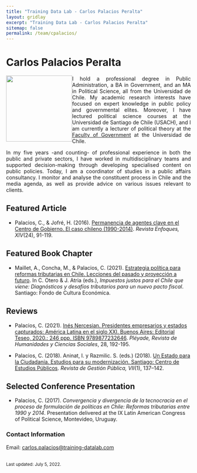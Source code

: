 ```yaml
---
title: "Training Data Lab - Carlos Palacios Peralta"
layout: gridlay
excerpt: "Training Data Lab - Carlos Palacios Peralta"
sitemap: false
permalink: /team/cpalacios/
---
```


# Carlos Palacios Peralta

<img src="https://training-datalab.com/images/team/cpalacios.jpg" class="img-responsive" width="180px" style="float: left" />

<p align=" justify">I hold a professional degree in Public Administration, a BA in Government, and an MA in Political Science, all from the Universidad de Chile. My academic research interests have focused on expert knowledge in public policy and governmental elites. Moreover, I have lectured political science courses at the Universidad de Santiago de Chile (USACH), and I am currently a lecturer of political theory at the <a href="https://gobierno.uchile.cl/" target="_blank">Faculty of Government</a> at the Universidad de Chile.</p>

<p align=" justify">In my five years -and counting- of professional experience in both the public and private sectors, I have worked in multidisciplinary teams and supported decision-making through developing specialised content on public policies. Today, I am a coordinator of studies in a public affairs consultancy. I monitor and analyse the constituent process in Chile and the media agenda, as well as provide advice on various issues relevant to clients.</p>

## Featured Article

* Palacios, C., & Jofré, H. (2016). <a href="http://www.revistaenfoques.cl/index.php/revista-uno/article/view/409" target="_blank">Permanencia de agentes clave en el Centro de Gobierno. El caso chileno (1990-2014)</a>. *Revista Enfoques, XIV*(24), 91-119.

## Featured Book Chapter

* Maillet, A., Concha, M., & Palacios, C. (2021). <a href="https://www.impuestosjustos.io/capitulos" target="_blank">Estrategia política para reformas tributarias en Chile. Lecciones del pasado y proyección a futuro</a>. In C. Otero & J. Atria (eds.), *Impuestos justos para el Chile que viene: Diagnósticos y desafíos tributarios para un nuevo pacto fiscal*. Santiago: Fondo de Cultura Económica.

## Reviews

* Palacios, C. (2021). <a href="http://www.revistapleyade.cl/index.php/OJS/article/view/332" target="_blank">Inés Nercesian. Presidentes empresarios y estados capturados: América Latina en el siglo XXI. Buenos Aires: Editorial Teseo, 2020.: 246 ppp. ISBN 9789877232646</a>. *Pléyade, Revista de Humanidades y Ciencias Sociales*, 28, 192-195.

* Palacios, C. (2018). Aninat, I. y Razmilic. S. (eds.) (2018). <a href="https://revistas.uv.cl/index.php/rgp/article/view/2206" target="_blank">Un Estado para la Ciudadanía. Estudios para su modernización. Santiago: Centro de Estudios Públicos</a>. *Revista de Gestión Pública, VII*(1), 137–142.

## Selected Conference Presentation

* Palacios, C. (2017). *Convergencia y divergencia de la tecnocracia en el proceso de formulación de políticas en Chile: Reformas tributarias entre 1990 y 2014*. Presentation delivered at the IX Latin American Congress of Political Science, Montevideo, Uruguay.

### Contact Information

Email: <a href="mailto:carlos.palacios@training-datalab.com">carlos.palacios@training-datalab.com</a><br />
<!-- Alternative email: <a href=""></a><br /> -->
<!-- ORCID iD: <a href="" target="_blank"></a><br /> -->
<!-- Personal website: <a href="" target="_blank"></a><br /> -->
<!-- Institutional website: <a href="" target="_blank"></a><br /> -->
<br />
<small>Last updated: July 5, 2022.</small>
